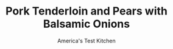 ---
layout: ../../layouts/MarkdownPostLayout.astro
title: Pork Tenderloin and Pears with Balsamic Onions
author: America's Test Kitchen
pubDate: 2023-03-15
description: "Perfectly caramelized Bosc pears add a sweet element to savory pork."
image_url: https://res.cloudinary.com/hksqkdlah/image/upload/ar_1:1,c_fill,dpr_2.0,f_auto,fl_lossy.progressive.strip_profile,g_faces:auto,q_auto:low,w_344/SFS_Pork_Tenderloin_and_Pears_with_Basalmic_Onions_47169_rk60fh
tags: ["Main Courses","Vegetables","Pork","Fruit","Weeknight"]
calories: 2179
protein: 51
carbohydrates: 29
fats: 23
fiber: 3
ingredients: ["2¼ teaspoons, table salt, divided","2 teaspoons, chopped fresh thyme","1 teaspoon, ground ginger","1 teaspoon, granulated garlic","¾ teaspoon, pepper","2 (1- to 1¼-pound), pork tenderloins, trimmed","1 tablespoon, extra-virgin olive oil","2 ripe but firm, Bosc pears, quartered and cored","4 tablespoons, unsalted butter, divided","2 , red onions, halved and sliced thin","¼ cup, balsamic vinegar","2 tablespoons, packed brown sugar","2 tablespoons, chopped fresh parsley"]
serves: 4
time: "1¼ hours"
instructions: ["Adjust oven rack to middle position and heat oven to 400 degrees. Combine 1¾ teaspoons salt, thyme, ground ginger, granulated garlic, and pepper in small bowl. Pat pork dry with paper towels and sprinkle all over with salt mixture.","Heat oil in 12-inch ovensafe nonstick skillet over medium-high heat until just smoking. Place pork in skillet and cook until browned on all sides, about 8 minutes. Transfer pork to plate; set aside. Wipe skillet clean with paper towels.","Sprinkle cut sides of pears evenly with ¼ teaspoon salt. Melt 2 tablespoons butter in now-empty skillet over medium heat. Arrange pears cut side down in single layer in skillet and cook, turning as needed, until well browned on cut sides, 6 to 8 minutes. Transfer pears to plate with pork.","Add onions and remaining ¼ teaspoon salt to now-empty skillet and cook over medium heat, stirring often, until softened and lightly browned, 3 to 5 minutes.","Off heat, stir in vinegar and sugar, scraping up any browned bits. Arrange pork and pears in even layer over onion mixture in skillet. Transfer skillet to oven and roast until pork registers 135 to 140 degrees, 10 to 12 minutes.","Transfer pork to carving board and let rest for 10 minutes. Slice pork crosswise ½ inch thick. Arrange pork and pears on serving platter.","Stir any accumulated pork juices from carving board into onions and heat over medium-low heat until just simmering (skillet handle will be hot). Off heat, whisk remaining 2 tablespoons butter into onion mixture until melted and sauce is slightly thickened, about 2 minutes. Season with salt and pepper to taste. Spoon onions and sauce over pork and pears and sprinkle with parsley. Serve."]
nutrition: ["1179 mg Potassium, K","624 mg Phosphorus, P","52 mg Calcium, Ca","3 mg Iron, Fe","82 mg Magnesium, Mg","988 mg Sodium, Na","4 mg Zinc, Zn","23 g Total lipid (fat)","16 mg Niacin","8 g Fatty acids, total monounsaturated","2 g Fatty acids, total polyunsaturated","2 mg Thiamin","8 mg Vitamin C, total ascorbic acid","188 mg Cholesterol","10 g Fatty acids, total saturated","3 g Fiber, total dietary","16 µg Folate, food","20 g Sugars, total","40 µg Vitamin K (phylloquinone)","304 g Water","29 g Carbohydrate, by difference","10 µg Folate, DFE","51 g Protein","1 mg Vitamin E (alpha-tocopherol)","1 µg Vitamin B-12","1 mg Vitamin B-6","107 µg Vitamin A, RAE","544 kcal Energy","6 g Sugars, added","2179 calories"]
notes: "Be sure to avoid overly ripe pears here, as they will become mushy during cooking."
---